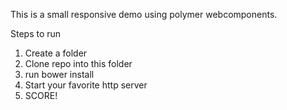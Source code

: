 This is a small responsive demo using polymer webcomponents.

Steps to run

1. Create a folder
2. Clone repo into this folder
3. run bower install
4. Start your favorite http server
5. SCORE!